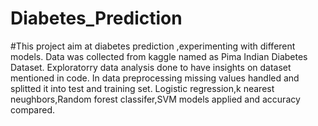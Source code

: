 # Diabetes_Prediction
#This project aim at diabetes prediction ,experimenting with different models.
Data was collected from kaggle named as Pima Indian Diabetes Dataset.
Exploratorry data analysis done to have insights on dataset mentioned in code.
In data preprocessing missing values handled and splitted it into test and training set.
Logistic regression,k nearest neughbors,Random forest classifer,SVM models applied and accuracy compared.
